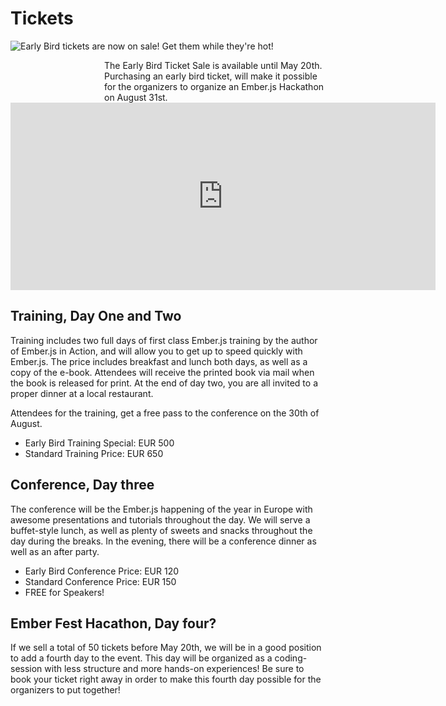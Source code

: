 Tickets
=======

<a href="https://www.eventora.com/en/Events/ember-fest"><img src="/img/ticket.png" style="float: left" /></a>Early Bird tickets are now on sale! Get them while they're hot!

<div class="hotelArea" style="margin-left: 150px;">The Early Bird Ticket Sale is available until May 20th. Purchasing an early bird ticket, will make it possible for the organizers to organize an Ember.js Hackathon on August 31st.</div>

<iframe src = "https://www.eventora.com/en/embed/ember-fest" width="680px" height="300px" style="border:0" allowtransparency="true" scrolling="auto" vspace="0" hspace="0" vspace="0" hspace="0" frameborder="0"></iframe>

Training, Day One and Two
-------------------------
Training includes two full days of first class Ember.js training by the author of Ember.js in Action, and will allow you to get up to speed quickly with Ember.js. The price includes breakfast and lunch both days, as well as a copy of the e-book. Attendees will receive the printed book via mail when the book is released for print. At the end of day two, you are all invited to a proper dinner at a local restaurant. 

Attendees for the training, get a free pass to the conference on the 30th of August. 

- Early Bird Training Special: EUR 500
- Standard Training Price: EUR 650

Conference, Day three
----------------------
The conference will be the Ember.js happening of the year in Europe with awesome presentations and tutorials throughout the day. We will serve a buffet-style lunch, as well as plenty of sweets and snacks throughout the day during the breaks. In the evening, there will be a conference dinner as well as an after party. 

- Early Bird Conference Price: EUR 120
- Standard Conference Price: EUR 150
- FREE for Speakers!

Ember Fest Hacathon, Day four?
---------------------------------
If we sell a total of 50 tickets before May 20th, we will be in a good position to add a fourth day to the event. This day will be organized as a coding-session with less structure and more hands-on experiences! Be sure to book your ticket right away in order to make this fourth day possible for the organizers to put together!